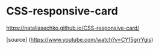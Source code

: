 # CSS-responsive-card

https://nataliasechko.github.io/CSS-responsive-card/

[source] (https://www.youtube.com/watch?v=CYf5grrYgis)
